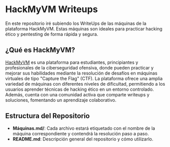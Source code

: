 # HackMyVM Writeups

En este repositorio iré subiendo los WriteUps de las máquinas de la plataforma HackMyVM. Estas máquinas son ideales para practicar hacking ético y pentesting de forma rápida y segura.

## ¿Qué es HackMyVM?

[HackMyVM](https://hackmyvm.eu) es una plataforma para estudiantes, principiantes y profesionales de la ciberseguridad ofensiva, donde pueden practicar y mejorar sus habilidades mediante la resolución de desafíos en máquinas virtuales de tipo "Capture the Flag" (CTF). La plataforma ofrece una amplia variedad de máquinas con diferentes niveles de dificultad, permitiendo a los usuarios aprender técnicas de hacking ético en un entorno controlado. Además, cuenta con una comunidad activa que comparte writeups y soluciones, fomentando un aprendizaje colaborativo.


## Estructura del Repositorio

- **Máquinas.md/**: Cada archivo estará etiquetado con el nombre de la máquina correspondiente y contendrá la resolución paso a paso.
- **README.md**: Descripción general del repositorio y cómo utilizarlo.
